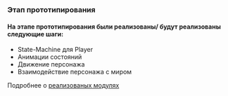 ### Этап прототипирования

#### На этапе прототипирования были реализованы/ будут реализованы следующие шаги:

- State-Machine для Player
- Анимации состояний
- Движение персонажа
- Взаимодействие персонажа с миром

Подробнее о [реализованых модулях](Implemented%20modules.md)